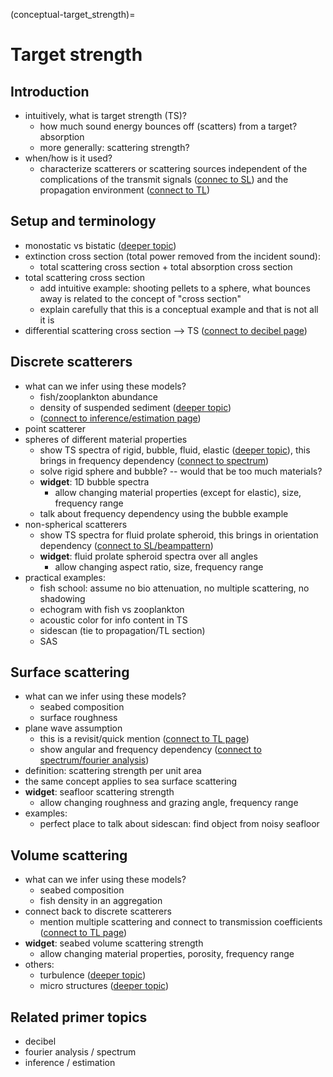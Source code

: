 (conceptual-target_strength)=
# Target strength


## Introduction
- intuitively, what is target strength (TS)? 
    - how much sound energy bounces off (scatters) from a target? 
absorption
    - more generally: scattering strength?
- when/how is it used?
    - characterize scatterers or scattering sources independent of the complications of the transmit signals ([connec to SL]()) and the propagation environment ([connect to TL]())


## Setup and terminology
- monostatic vs bistatic ([deeper topic]())
- extinction cross section (total power removed from the incident sound):
    - total scattering cross section + total absorption cross section
- total scattering cross section
  - add intuitive example: shooting pellets to a sphere, what bounces away is related to the concept of "cross section"
  - explain carefully that this is a conceptual example and that is not all it is
- differential scattering cross section --> TS ([connect to decibel page]())


## Discrete scatterers
- what can we infer using these models?
    - fish/zooplankton abundance
    - density of suspended sediment ([deeper topic]())
    - ([connect to inference/estimation page]())
- point scatterer
- spheres of different material properties
    - show TS spectra of rigid, bubble, fluid, elastic ([deeper topic]()), this brings in frequency dependency ([connect to spectrum]())
    - solve rigid sphere and bubble? -- would that be too much materials?
    - **widget**: 1D bubble spectra
        - allow changing material properties (except for elastic), size, frequency range
    - talk about frequency dependency using the bubble example
- non-spherical scatterers
    - show TS spectra for fluid prolate spheroid, this brings in orientation dependency ([connect to SL/beampattern]())
    - **widget**: fluid prolate spheroid spectra over all angles
        - allow changing aspect ratio, size, frequency range
- practical examples:
    - fish school: assume no bio attenuation, no multiple scattering, no shadowing
    - echogram with fish vs zooplankton
    - acoustic color for info content in TS
    - sidescan (tie to propagation/TL section)
    - SAS


## Surface scattering
- what can we infer using these models?
    - seabed composition
    - surface roughness
- plane wave assumption
    - this is a revisit/quick mention ([connect to TL page]())
    - show angular and frequency dependency ([connect to spectrum/fourier analysis]())
- definition: scattering strength per unit area
- the same concept applies to sea surface scattering
- **widget**: seafloor scattering strength
    - allow changing roughness and grazing angle, frequency range
- examples:
    - perfect place to talk about sidescan: find object from noisy seafloor


## Volume scattering
- what can we infer using these models?
    - seabed composition
    - fish density in an aggregation
- connect back to discrete scatterers
    - mention multiple scattering and connect to transmission coefficients ([connect to TL page]())
- **widget**: seabed volume scattering strength
    - allow changing material properties, porosity, frequency range
- others:
    - turbulence ([deeper topic]())
    - micro structures ([deeper topic]())




## Related primer topics
- decibel
- fourier analysis / spectrum
- inference / estimation